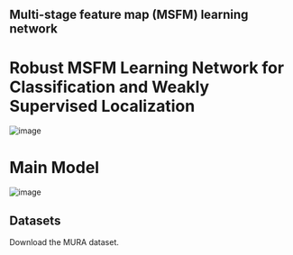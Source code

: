 ## Multi-stage feature map (MSFM) learning network 
# Robust MSFM Learning Network for Classification and Weakly Supervised Localization
![image](https://user-images.githubusercontent.com/97806194/225233079-ab4ca12c-5c1b-4bc1-98b0-e5f61b3b060d.png)
# Main Model
![image](https://user-images.githubusercontent.com/97806194/225230798-f17f3559-48bd-4c60-8eee-8a8ac00ffd9d.png)

## Datasets
Download the MURA dataset. 
